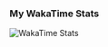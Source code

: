 ### My WakaTime Stats
![WakaTime Stats](https://wakatime.com/share/@cc367603-282b-4c8c-85e9-3e0ef362b7f5/17ced1a1-724e-48c8-b235-4676b52c9cb5.svg)
